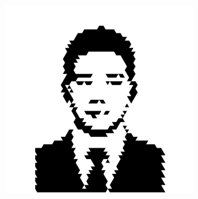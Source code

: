 ![My Avatar](https://github.com/ST-ChenQingchen/markdown-portfolio/blob/main/Chen_RavenPattern_Square.png)
